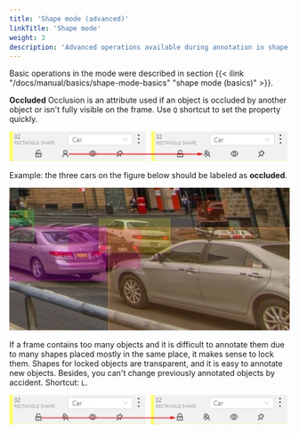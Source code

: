 ```yaml
---
title: 'Shape mode (advanced)'
linkTitle: 'Shape mode'
weight: 3
description: 'Advanced operations available during annotation in shape mode.'
---
```


Basic operations in the mode were described in section
{{< ilink "/docs/manual/basics/shape-mode-basics" "shape mode (basics)" >}}.

**Occluded**
Occlusion is an attribute used if an object is occluded by another object or
isn't fully visible on the frame. Use `Q` shortcut to set the property
quickly.

![Occlusion property button](/images/image065.jpg)

Example: the three cars on the figure below should be labeled as **occluded**.

![Occluded objects example](/images/image054_mapillary_vistas.jpg)

If a frame contains too many objects and it is difficult to annotate them
due to many shapes placed mostly in the same place, it makes sense
to lock them. Shapes for locked objects are transparent, and it is easy to
annotate new objects. Besides, you can't change previously annotated objects
by accident. Shortcut: `L`.

![Lock object button](/images/image066.jpg)
